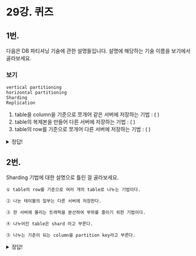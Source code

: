 # 29강. 퀴즈

## 1번.
다음은 DB 파티셔닝 기술에 관한 설명들입니다. 설명에 해당하는 기술 이름을 보기에서 골라보세요.

### 보기

```
vertical partitioning
horizontal partitioning
Sharding
Replication
```

1. table을 column을 기준으로 쪼개어 같은 서버에 저장하는 기법 : (           )
2. table의 복제본을 만들어 다른 서버에 저장하는 기법 : (          )
3. table의 row를 기준으로 쪼개어 다른 서버에 저장하는 기법 : (           )
<details>
<summary>
  정답!
</summary>

1. vertical partitioning
2. Replication
3. Sharding
  
</details>


## 2번.
Sharding 기법에 대한 설명으로 틀린 걸 골라보세요.
    
    ① table의 row를 기준으로 여러 개의 table로 나누는 기법이다.
    
    ② 나눈 테이블의 일부는 다른 서버에 저장한다.
    
    ③ 한 서버에 몰리는 트래픽을 분산하여 부하를 줄이기 위한 기법이다.
    
    ④ 나누어진 table은 shard 라고 부른다.
    
    ⑤ 나누는 기준이 되는 column을 partition key라고 부른다.
    
<details>
<summary>
  정답!
</summary>

⑤
  
</details>
    
